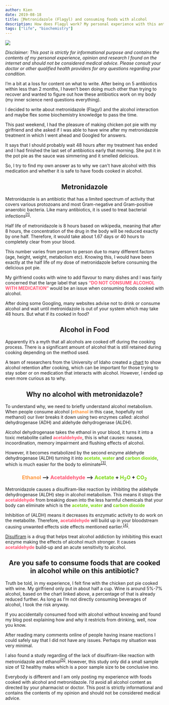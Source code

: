 ```yaml
---
author: Kien
date: 2019-08-18
title: 💊Metronidazole (Flagyl) and consuming foods with alcohol
description: How does Flagyl work? My personal experience with this antibiotic.
tags: ["life", "biochemistry"]
---
```


![](https://images.unsplash.com/photo-1479796099910-b137a80acde4?ixlib=rb-1.2.1&ixid=eyJhcHBfaWQiOjF9&auto=format&fit=crop&w=704&q=80)

_Disclaimer: This post is strictly for informational purpose and contains the contents of my personal experience, opinion and research I found on the internet and should not be considered medical advice. Please consult your doctor or other qualified health providers for any questions regarding your condition._

I’m a bit at a loss for content on what to write. After being on 5 antibiotics within less than 2 months, I haven’t been doing much other than trying to recover and wanted to figure out how these antibiotics work on my body (my inner science nerd questions everything).

I decided to write about metronidazole (Flagyl) and the alcohol interaction and maybe flex some biochemistry knowledge to pass the time. 

This past weekend, I had the pleasure of making chicken pot pie with my girlfriend and she asked if I was able to have wine after my metronidazole treatment in which I went ahead and Googled for answers. 

It says that I should probably wait 48 hours after my treatment has ended and I had finished the last set of antibiotics early that morning. She put it in the pot pie as the sauce was simmering and it smelled delicious.

So, I try to find my own answer as to why we can't have alcohol with this medication and whether it is safe to have foods cooked in alcohol.

## <center> Metronidazole </center>

Metronidazole is an antibiotic that has a limited spectrum of activity that covers various protozoans and most Gram-negative and Gram-positive anaerobic bacteria. Like many antibiotics, it is used to treat bacterial infections<sup><a href="https://www.ncbi.nlm.nih.gov/pubmed/9360057" target="_blank">[1]</a></sup>.

Half life of metronidazole is 8 hours based on wikipedia, meaning that after 8 hours, the concentration of the drug in the body will be reduced exactly by one half. Therefore, it would take about 1.67 days or 40 hours to completely clear from your blood. 

This number varies from person to person due to many different factors (age, height, weight, metabolism etc). Knowing this, I would have been exactly at the half life of my dose of metronidazole before consuming the delicious pot pie.

My girlfriend cooks with wine to add flavour to many dishes and I was fairly concerned that the large label that says <b style="color: #FF5370">“DO NOT CONSUME ALCOHOL WITH MEDICATION” </b>would be an issue when consuming foods cooked with alcohol.

After doing some Googling, many websites advise not to drink or consume alcohol and wait until metronidazole is out of your system which may take 48 hours. But what if its cooked in food?

## <center>Alcohol in Food </center>

Apparently it’s a myth that all alcohols are cooked off during the cooking process. There is a 
significant amount of alcohol that is still retained during cooking depending on the method used. 

A team of researchers from the University of Idaho created a <a href="https://en.wikipedia.org/wiki/Cooking_with_alcohol" target="_blank">chart</a> to show alcohol retention after cooking, which can be important for those trying to stay sober or on medication that interacts with alcohol. However, I ended up even more curious as to why.

## <center>Why no alcohol with metronidazole? </center>

To understand why, we need to briefly understand alcohol metabolism. When people consume alcohol (<strong style="color: #ff963b">ethanol</strong> in this case, hopefully not methanol) our liver breaks it down using two enzymes called: alcohol dehydrogenase (ADH) and aldehyde dehydrogenase (ALDH).

Alcohol dehydrogenase takes the ethanol in your blood, it turns it into a toxic metabolite called <strong style="color: #FF5370">acetaldehyde</strong>, this is what causes: nausea, incoordination, memory impairment and flushing effects of alcohol. 

However, it becomes metabolized by the second enzyme aldehyde dehydrogenase (ALDH) turning it into <strong style="color: #79d70f">acetate, water</strong> and <strong style="color: #79d70f">carbon dioxide</strong>, which is much easier for the body to eliminate<sup><a href="https://pubs.niaaa.nih.gov/publications/aa72/aa72.htm" target="_blank">[3]</a></sup>.

### <center><b style="color: #ff963b">Ethanol</b> --> <b style="color: #FF5370">Acetaldehyde</b> --> <b style="color: #79d70f">Acetate</b> + <b style="color: #79d70f">H<sub>2</sub>O</b> + <b style="color: #79d70f">CO<sub>2</sub></b></center>

Metronidazole causes a disulfiram-like reaction by inhibiting the aldehyde dehydrogenase (ALDH) step in alcohol metabolism. This means it stops the <strong style="color: #FF5370">acetaldehyde</strong> from breaking down into the less harmful chemicals that your body can eliminate which is the <strong style="color: #79d70f">acetate, water</strong> and <strong style="color: #79d70f">carbon dioxide</strong>

Inhibition of (ALDH) means it decreases its enzymatic activity to do work on the metabolite. Therefore, <b style="color: #FF5370">acetaldehyde</b> will build up in your bloodstream causing unwanted effects side effects mentioned earlier.<sup><a href="https://www.ncbi.nlm.nih.gov/pubmed/8947362" target="_blank">[4]</a></sup>.

<p><a href="https://en.wikipedia.org/wiki/Disulfiram" target="_blank">Disulfiram</a> is a drug that helps treat alcohol addiction by inhibiting this exact enzyme making the effects of alcohol much stronger. It causes <b style="color: #FF5370">acetaldehyde</b> build-up and an acute sensitivity to alcohol.</p>

## <center>Are you safe to consume foods that are cooked in alcohol while on this antibiotic? </center>

Truth be told, in my experience, I felt fine with the chicken pot pie cooked with wine. My girlfriend only put in about half a cup. Wine is around 5%-7% alcohol, based on the chart linked above, a percentage of that is already reduced further. As long as I’m not directly consuming beverages of alcohol, I took the risk anyway.

If you accidentally consumed food with alcohol without knowing and found my blog post explaining how and why it restricts from drinking, well, now you know. 

After reading many comments online of people having insane reactions I could safely say that I did not have any issues. Perhaps my situation was very minimal.

I also found a study regarding of the lack of disulfiram-like reaction with metronidazole and ethanol<sup><a href="https://www.ncbi.nlm.nih.gov/pubmed/12022894" target="_blank">[5]</a></sup>. However, this study only did a small sample size of 12 healthy males which is a poor sample size to be conclusive imo.


Everybody is different and I am only posting my experience with foods cooked with alcohol and metronidazole. I’d avoid all alcohol content as directed by your pharmacist or doctor. This post is strictly informational and contains the contents of my opinion and should not be considered medical advice.
